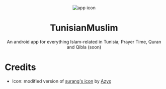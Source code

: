 <div align="center">

![app icon](https://raw.githubusercontent.com/cabiste69/TunisianMuslim/main/TunisiaPrayer/TunisiaPrayer.Android/Resources/mipmap-xxhdpi/ic_launcher.png)

# TunisianMuslim

An android app for everything Islam-related in Tunisia; Prayer Time, Quran and Qibla (soon)
</div>

# Credits

- Icon: modified version of [surang's icon](https://www.flaticon.com/free-icon/moon_5899729) by [Azyx](https://www.facebook.com/aziz.karoui.31/)
